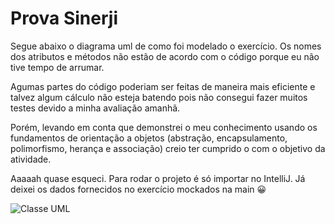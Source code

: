 # Prova Sinerji

<p>Segue abaixo o diagrama uml de como foi modelado o exercício. Os nomes dos atributos e métodos não estão de acordo com o código porque eu não tive tempo de arrumar.</p>

<p>Agumas partes do código poderiam ser feitas de maneira mais eficiente e talvez algum cálculo não esteja batendo pois não consegui fazer muitos testes devido a minha avaliação amanhã.</p>

<p>Porém, levando em conta que demonstrei o meu conhecimento usando os fundamentos de orientação a objetos (abstração, encapsulamento, polimorfismo, herança e associação) creio ter cumprido o com o objetivo da atividade.</p>

<p>Aaaaah quase esqueci. Para rodar o projeto é só importar no IntelliJ. Já deixei os dados fornecidos no exercício mockados na main 😀</p>

![Classe UML](https://user-images.githubusercontent.com/90580219/218898478-66c10179-584f-4d34-8eaa-3c08d9afb17a.png)

